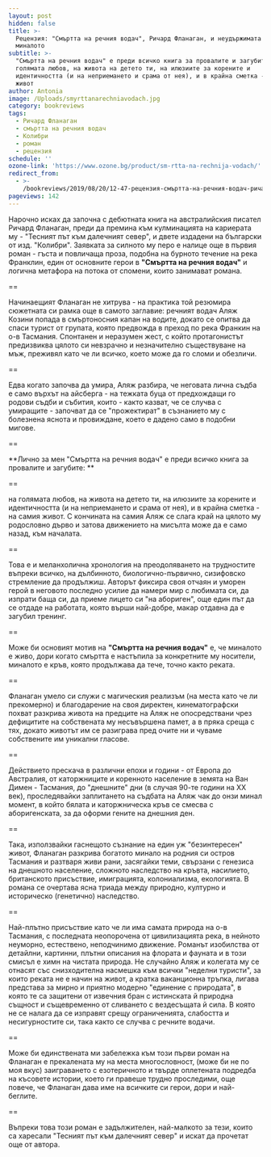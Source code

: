 ```yaml
---
layout: post
hidden: false
title: >-
  Рецензия: "Смъртта на речния водач", Ричард Фланаган, и неудържимата река на
  миналото
subtitle: >-
  "Смъртта на речния водач" е преди всичко книга за провалите и загубите: на
  голямата любов, на живота на детето ти, на илюзиите за корените и
  идентичността (и на неприемането и срама от нея), и в крайна сметка - на самия
  живот
author: Antonia
image: /Uploads/smyrttanarechniavodach.jpg
category: bookreviews
tags:
  - Ричард Фланаган
  - смъртта на речния водач
  - Колибри
  - роман
  - рецензия
schedule: ''
ozone-link: 'https://www.ozone.bg/product/sm-rtta-na-rechnija-vodach/'
redirect_from:
  - >-
    /bookreviews/2019/08/20/12-47-рецензия-смъртта-на-речния-водач-ричард-фланаган-и-неудържимата-река-на-миналото
pageviews: 142
---
```

Нарочно исках да започна с дебютната книга на австралийския писател Ричард Фланаган, преди да премина към кулминацията на кариерата му - "Тесният път към далечният север", и двете издадени на български от изд. "Колибри". Заявката за силното му перо е налице още в първия роман - гъста и повличаща проза, подобна на бурното течение на река Франклин, един от основните герои в **"Смъртта на речния водач"** и логична метафора на потока от спомени, които занимават романа. 

\==

Начинаещият Фланаган не хитрува - на практика той резюмира сюжетната си рамка още в самото заглавие: речният водач Аляж Козини попада в смъртоносния капан на водите, докато се опитва да спаси турист от групата, която предвожда в преход по река Франкин на о-в Тасмания. Спонтанен и неразумен жест, с който протагонистът предизвиква цялото си невзрачно и незначително съществуване на мъж, преживял като че ли всичко, което може да го сломи и обезличи. 

\==

Едва когато започва да умира, Аляж разбира, че неговата лична съдба е само върхът на айсберга - на тежката буца от предхождащи го родови съдби и събития, които - както казват, че се случва с умиращите - започват да се "прожектират" в съзнанието му с болезнена яснота и провиждане, което е дадено само в подобни мигове.

\==

**Лично за мен "Смъртта на речния водач" е преди всичко книга за провалите и загубите: **

\==

на голямата любов, на живота на детето ти, на илюзиите за корените и идентичността (и на неприемането и срама от нея), и в крайна сметка - на самия живот. С кончината на самия Аляж се слага край на цялото му родословно дърво и затова движението на мисълта може да е само назад, към началата. 

\==

Това е и меланхолична хронология на преодоляването на трудностите въпреки всичко, на дълбинното, биологично-първично, сизифовско стремление да продължиш. Авторът фиксира своя отчаян и уморен герой в неговото последно усилие да намери мир с любимата си, да изпрати баща си, да приеме лицето си "на абориген", още един път да се отдаде на работата, която върши най-добре, макар отдавна да е загубил тренинг.

\==

Може би основият мотив на **"Смъртта на речния водач"** е, че миналото е живо, дори когато смъртта е настъпила за конкретните му носители, миналото е кръв, която продължава да тече, точно както реката.  

\==

Фланаган умело си служи с магическия реализъм (на места като че ли прекомерно) и благодарение на своя директен, кинематографски похват разкрива живота на предците на Аляж не опосредствани чрез дефицитите на собствената му несъвършена памет, а в пряка среща с тях, докато животът им се разиграва пред очите ни и чуваме собствените им уникални гласове. 

\==

Действието прескача в различни епохи и години - от Европа до Австралия, от каторжниците и коренното население в земята на Ван Димен - Тасмания, до "днешните" дни (в случая 90-те години на XX век), проследявайки заплитането на съдбата на Аляж чак до онзи минал момент, в който бялата и каторжническа кръв се смесва с аборигенската, за да оформи гените на днешния ден.

\==

Така, използвайки гаснещото съзнание на един уж "безинтересен" живот, Фланаган разкрива богатото минало на родния си остров Тасмания и разтваря живи рани, засягайки теми, свързани с генезиса на днешното население, сложното наследство на кръвта, насилието, британското присъствие, имиграцията, колониализма, екологията. В романа се очертава ясна триада между природно, културно и историческо (генетично) наследство.

\==

Най-плътно присъствие като че ли има самата природа на о-в Тасмания, с последната неопорочена от цивилизацията река, в нейното неуморно, естествено, неподчинимо движение. Романът изобилства от детайлни, картинни, плътни описания на флората и фауната и в този смисъл е химн на чистата природа. Не случайно Аляж и колегата му се отнасят със снизходителна насмешка към всички "неделни туристи", за които реката не е начин на живот, а кратка ваканционна тръпка, лигава представа за мирно и приятно модерно "единение с природата", в която те са защитени от извечния бран с истинската й природна същност и същевременно от сливането с вездесъщата й сила. В която не се налага да се изправят срещу ограниченията, слабостта и несигурностите си, така както се случва с речните водачи. 

\==

Може би единствената ми забележка към този първи роман на Фланаган е прекалената му на места многословност, (може би не по моя вкус) заиграването с езотеричното и твърде оплетената подредба на късовете истории, което ги правеше трудно проследими, още повече, че Фланаган дава име на всичките си герои, дори и най-беглите. 

\==

Въпреки това този роман е задължителен, най-малкото за тези, които са харесали "Тесният път към далечният север" и искат да прочетат още от автора.
